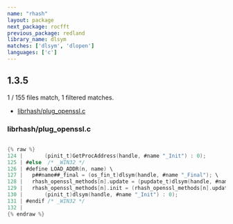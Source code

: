 ```yaml
---
name: "rhash"
layout: package
next_package: rocfft
previous_package: redland
library_name: dlsym
matches: ['dlsym', 'dlopen']
languages: ['c']
---
```

## 1.3.5
1 / 155 files match, 1 filtered matches.

 - [librhash/plug_openssl.c](#librhashplug_opensslc)

### librhash/plug_openssl.c

```c

{% raw %}
124 | 		(pinit_t)GetProcAddress(handle, #name "_Init") : 0);
125 | #else  /* _WIN32 */
126 | #define LOAD_ADDR(n, name) \
127 | 	p##name##_final = (os_fin_t)dlsym(handle, #name "_Final"); \
128 | 	rhash_openssl_methods[n].update = (pupdate_t)dlsym(handle, #name "_Update"); \
129 | 	rhash_openssl_methods[n].init = (rhash_openssl_methods[n].update && p##name##_final ? \
130 | 		(pinit_t)dlsym(handle, #name "_Init") : 0);
131 | #endif /* _WIN32 */
132 | 
{% endraw %}

```